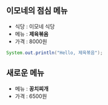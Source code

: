 ## 이모네의 점심 메뉴

- 식당 : 이모네 식당
- 메뉴 : **제육볶음**
- 가격 : 8000원

```java
System.out.println("Hello, 제육볶음");
```

## 새로운 메뉴

- 메뉴 : **꽁치찌개**
- 가격 : 6500원

